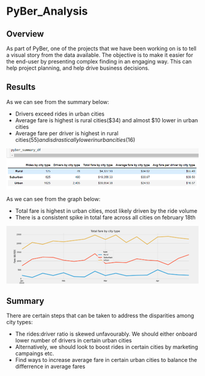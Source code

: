 # PyBer_Analysis

## Overview

As part of PyBer, one of the projects that we have been working on is to tell a visual story from the data available. The objective is to make it easier for the end-user by presenting complex finding in an engaging way. This can help project planning, and help drive business decisions.

## Results

As we can see from the summary below:
* Drivers exceed rides in urban cities
* Average fare is highest is rural cities($34) and almost $10 lower in urban cities
* Average fare per driver is highest in rural cities($55) and is drastically lower in urban cities($16)

![Analysis_graphs](analysis/dataframe.PNG)

As we can see from the graph below:
* Total fare is highest in urban cities, most likely driven by the ride volume
* There is a consistent spike in total fare across all cities on february 18th

![Analysis_graphs](analysis/pyber_fare_summary.png)


## Summary

There are certain steps that can be taken to address the disparities among city types:
* The rides:driver ratio is skewed unfavourably. We should either onboard lower number of drivers in certain urban cities
* Alternatively, we should look to boost rides in certain cities by marketing campaings etc.
* Find ways to increase average fare in certain urban cities to balance the differrence in average fares
